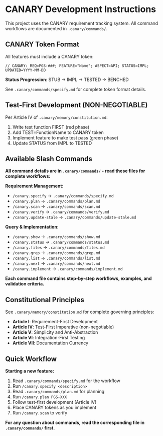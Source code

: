 <!-- CANARY: REQ=CBIN-148; FEATURE="InstructionTemplates"; ASPECT=Docs; STATUS=BENCHED; TEST=TestCopilotInstructionTemplateValidity; BENCH=BenchmarkCreateCopilotInstructions; UPDATED=2025-10-19 -->

# CANARY Development Instructions

This project uses the CANARY requirement tracking system. All command workflows are documented in `.canary/commands/`.

## CANARY Token Format

All features must include a CANARY token:

```
// CANARY: REQ=PGS-###; FEATURE="Name"; ASPECT=API; STATUS=IMPL; UPDATED=YYYY-MM-DD
```

**Status Progression**: STUB → IMPL → TESTED → BENCHED

See `.canary/commands/specify.md` for complete token format details.

## Test-First Development (NON-NEGOTIABLE)

Per Article IV of `.canary/memory/constitution.md`:

1. Write test function FIRST (red phase)
2. Add TEST=FunctionName to CANARY token
3. Implement feature to make test pass (green phase)
4. Update STATUS from IMPL to TESTED

## Available Slash Commands

**All command details are in `.canary/commands/` - read these files for complete workflows:**

**Requirement Management:**
- `/canary.specify` → `.canary/commands/specify.md`
- `/canary.plan` → `.canary/commands/plan.md`
- `/canary.scan` → `.canary/commands/scan.md`
- `/canary.verify` → `.canary/commands/verify.md`
- `/canary.update-stale` → `.canary/commands/update-stale.md`

**Query & Implementation:**
- `/canary.show` → `.canary/commands/show.md`
- `/canary.status` → `.canary/commands/status.md`
- `/canary.files` → `.canary/commands/files.md`
- `/canary.grep` → `.canary/commands/grep.md`
- `/canary.list` → `.canary/commands/list.md`
- `/canary.next` → `.canary/commands/next.md`
- `/canary.implement` → `.canary/commands/implement.md`

**Each command file contains step-by-step workflows, examples, and validation criteria.**

## Constitutional Principles

See `.canary/memory/constitution.md` for complete governing principles:

- **Article I**: Requirement-First Development
- **Article IV**: Test-First Imperative (non-negotiable)
- **Article V**: Simplicity and Anti-Abstraction
- **Article VI**: Integration-First Testing
- **Article VII**: Documentation Currency

## Quick Workflow

**Starting a new feature:**
1. Read `.canary/commands/specify.md` for the workflow
2. Run `/canary.specify <description>`
3. Read `.canary/commands/plan.md` for planning
4. Run `/canary.plan PGS-XXX`
5. Follow test-first development (Article IV)
6. Place CANARY tokens as you implement
7. Run `/canary.scan` to verify

**For any question about commands, read the corresponding file in `.canary/commands/` first.**
